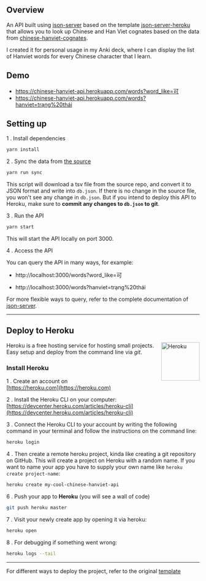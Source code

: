 ## Overview

An API built using [json-server](https://github.com/typicode/json-server) based on the template [json-server-heroku](https://github.com/jesperorb/json-server-heroku) that allows you to look up Chinese and Han Viet cognates based on the data from [chinese-hanviet-cognates](https://github.com/ryanphung/chinese-hanviet-cognates).

I created it for personal usage in my Anki deck, where I can display the list of Hanviet words for every Chinese character that I learn.

## Demo

* https://chinese-hanviet-api.herokuapp.com/words?word_like=可
* https://chinese-hanviet-api.herokuapp.com/words?hanviet=trạng%20thái

## Setting up

1 . Install dependencies

```bash
yarn install
```

2 . Sync the data from [the source](https://github.com/ryanphung/chinese-hanviet-cognates)

```bash
yarn run sync
```

This script will download a tsv file from the source repo, and convert it to JSON format and write into `db.json`. If there is no change in the source file, you won't see any change in `db.json`. But if you intend to deploy this API to Heroku, make sure to **commit any changes to `db.json` to git**.

3 . Run the API

```bash
yarn start
```

This will start the API locally on port 3000.

4 . Access the API

You can query the API in many ways, for example:

* http://localhost:3000/words?word_like=可

* http://localhost:3000/words?hanviet=trạng%20thái

For more flexible ways to query, refer to the complete documentation of [json-server](https://github.com/typicode/json-server).

---

## Deploy to **Heroku**

<img align="right" width="100px" height="auto" src="https://cdn.worldvectorlogo.com/logos/heroku.svg" alt="Heroku">

Heroku is a free hosting service for hosting small projects. Easy setup and deploy from the command line via _git_.

### Install Heroku

1 . Create an account on <br/>[https://heroku.com](https://heroku.com)

2 . Install the Heroku CLI on your computer: <br/>[https://devcenter.heroku.com/articles/heroku-cli](https://devcenter.heroku.com/articles/heroku-cli)

3 . Connect the Heroku CLI to your account by writing the following command in your terminal and follow the instructions on the command line:
```bash
heroku login
```

4 . Then create a remote heroku project, kinda like creating a git repository on GitHub. This will create a project on Heroku with a random name. If you want to name your app you have to supply your own name like `heroku create project-name`:
```bash
heroku create my-cool-chinese-hanviet-api
```

6 . Push your app to **Heroku** (you will see a wall of code)
```bash
git push heroku master
```

7 . Visit your newly create app by opening it via heroku:
```bash
heroku open
```

8 . For debugging if something went wrong:
```bash
heroku logs --tail
```

---

For different ways to deploy the project, refer to the original [template](https://github.com/jesperorb/json-server-heroku)
